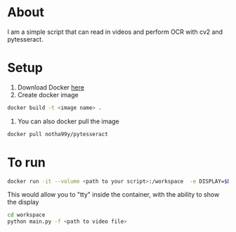 # About
I am a simple script that can read in videos and perform OCR with cv2 and pytesseract.

# Setup
1. Download Docker [here](https://www.docker.com/get-started)
1. Create docker image
```bash
docker build -t <image name> .
```
1. You can also docker pull the image
```bash
docker pull notha99y/pytesseract
```

# To run
```bash
docker run -it --volume <path to your script>:/workspace  -e DISPLAY=$DISPLAY -v /tmp/.X11-unix:/tmp/.X11-unix <image name>
```
This would allow you to "tty" inside the container, with the ability to show the display
```bash
cd workspace
python main.py -f <path to video file>
```
